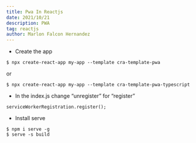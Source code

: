 ```yaml
---
title: Pwa In Reactjs
date: 2021/10/21
description: PWA
tag: reactjs
author: Marlon Falcon Hernandez
---
```


- Create the app
```
$ npx create-react-app my-app --template cra-template-pwa
```

or
```
$ npx create-react-app my-app --template cra-template-pwa-typescript
```

- In the index.js change “unregister” for “register”
```
serviceWorkerRegistration.register();
```

- Install serve
```
$ npm i serve -g
$ serve -s build
```
